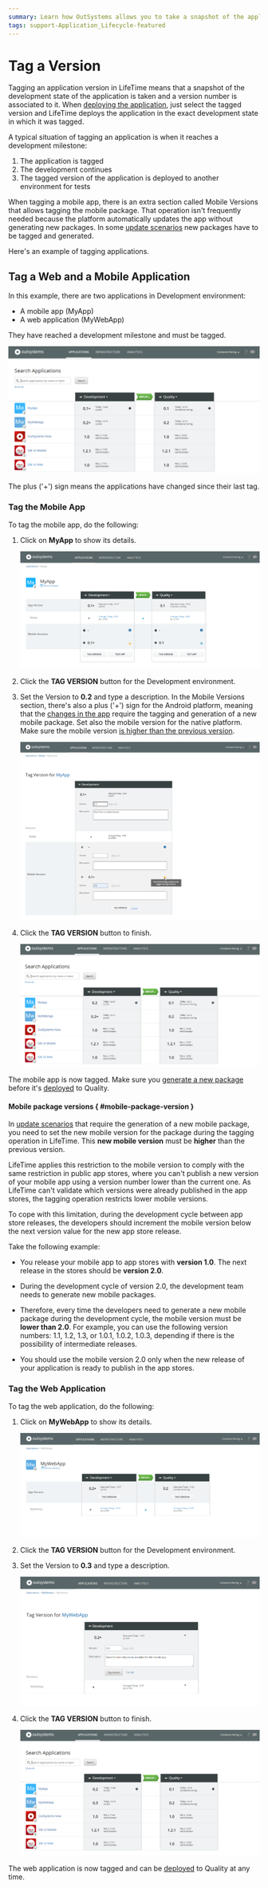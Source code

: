 ```yaml
---
summary: Learn how OutSystems allows you to take a snapshot of the application and its modules, tag it with a version, and then use it for deploying.
tags: support-Application_Lifecycle-featured
---
```


# Tag a Version

Tagging an application version in LifeTime means that a snapshot of the development state of the application is taken and a version number is associated to it. When [deploying the application](<deploy-an-application.md>), just select the tagged version and LifeTime deploys the application in the exact development state in which it was tagged.

A typical situation of tagging an application is when it reaches a development milestone:

1. The application is tagged
2. The development continues
3. The tagged version of the application is deployed to another environment for tests

When tagging a mobile app, there is an extra section called Mobile Versions that allows tagging the mobile package. That operation isn't frequently needed because the platform automatically updates the app without generating new packages. In some [update scenarios](<../../deliver-mobile/mobile-app-update-scenarios.md>) new packages have to be tagged and generated.

Here's an example of tagging applications.

## Tag a Web and a Mobile Application

In this example, there are two applications in Development environment:

* A mobile app (MyApp)
* A web application (MyWebApp)

They have reached a development milestone and must be tagged.

![](images/tag-a-version-1.png)

The plus ('+') sign means the applications have changed since their last tag.

### Tag the Mobile App

To tag the mobile app, do the following:

1. Click on **MyApp** to show its details.
    
    ![](images/tag-a-version-2.png)

1. Click the **TAG VERSION** button for the Development environment.

1. Set the Version to **0.2** and type a description. In the Mobile Versions section, there's also a plus ('+') sign for the Android platform, meaning that the [changes in the app](../../deliver-mobile/mobile-app-update-scenarios.md) require the tagging and generation of a new mobile package. Set also the mobile version for the native platform. Make sure the mobile version [is higher than the previous version](#mobile-package-version).
    
    ![](images/tag-a-version-3.png)

1. Click the **TAG VERSION** button to finish.
    
    ![](images/tag-a-version-4.png)

The mobile app is now tagged. Make sure you [generate a new package](../../deliver-mobile/generate-and-distribute-your-mobile-app/intro.md) before it's [deployed](<deploy-an-application.md>) to Quality.

#### Mobile package versions { #mobile-package-version }

In [update scenarios](<../../deliver-mobile/mobile-app-update-scenarios.md>) that require the generation of a new mobile package, you need to set the new mobile version for the package during the tagging operation in LifeTime. This **new mobile version** must be **higher** than the previous version.

LifeTime applies this restriction to the mobile version to comply with the same restriction in public app stores, where you can't publish a new version of your mobile app using a version number lower than the current one. As LifeTime can't validate which versions were already published in the app stores, the tagging operation restricts lower mobile versions.

To cope with this limitation, during the development cycle between app store releases, the developers should increment the mobile version below the next version value for the new app store release.

Take the following example:

* You release your mobile app to app stores with **version 1.0**. The next release in the stores should be **version 2.0**.

* During the development cycle of version 2.0, the development team needs to generate new mobile packages.

* Therefore, every time the developers need to generate a new mobile package during the development cycle, the mobile version must be **lower than 2.0**. For example, you can use the following version numbers: 1.1, 1.2, 1.3, or 1.0.1, 1.0.2, 1.0.3, depending if there is the possibility of intermediate releases.

* You should use the mobile version 2.0 only when the new release of your application is ready to publish in the app stores.

### Tag the Web Application

To tag the web application, do the following:

1. Click on **MyWebApp** to show its details.

    ![](images/tag-a-version-5.png)

1. Click the **TAG VERSION** button for the Development environment.

1. Set the Version to **0.3** and type a description. 

    ![](images/tag-a-version-6.png)

1. Click the **TAG VERSION** button to finish.

    ![](images/tag-a-version-7.png)

The web application is now tagged and can be [deployed](<deploy-an-application.md>) to Quality at any time.
